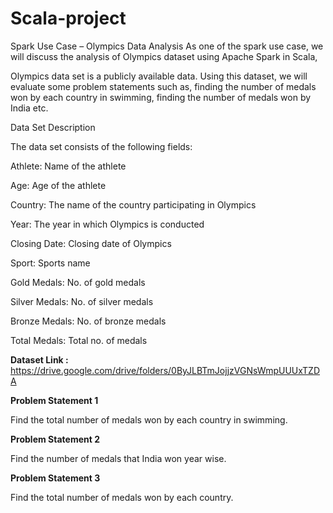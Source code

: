 # Scala-project
Spark Use Case – Olympics Data Analysis
As one of the spark use case, we will discuss the analysis of Olympics dataset using Apache Spark in Scala,

Olympics data set is a publicly available data. Using this dataset, we will evaluate some problem statements such as, finding the number of medals won by each country in swimming, finding the number of medals won by India etc.

Data Set Description

The data set consists of the following fields:

Athlete: Name of the athlete

Age: Age of the athlete

Country: The name of the country participating in Olympics

Year: The year in which Olympics is conducted

Closing Date: Closing date of Olympics

Sport: Sports name

Gold Medals: No. of gold medals

Silver Medals: No. of silver medals

Bronze Medals: No. of bronze medals

Total Medals: Total no. of medals

**Dataset Link :** 
https://drive.google.com/drive/folders/0ByJLBTmJojjzVGNsWmpUUUxTZDA

**Problem Statement 1**

Find the total number of medals won by each country in swimming.

**Problem Statement 2**

Find the number of medals that India won year wise.

**Problem Statement 3**

Find the total number of medals won by each country.
